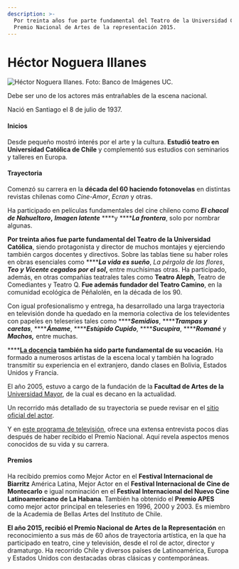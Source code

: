 ```yaml
---
description: >-
  Por treinta años fue parte fundamental del Teatro de la Universidad Católica.
  Premio Nacional de Artes de la representación 2015.
---
```


# Héctor Noguera Illanes

![H&#xE9;ctor Noguera Illanes. Foto: Banco de Im&#xE1;genes UC.](../../.gitbook/assets/noguera.jpg)

Debe ser uno de los actores más entrañables de la escena nacional.

Nació en Santiago el 8 de julio de 1937.

#### Inicios

Desde pequeño mostró interés por el arte y la cultura. **Estudió teatro en Universidad Católica de Chile** y complementó sus estudios con seminarios y talleres en Europa.

#### Trayectoria

Comenzó su carrera en la **década del 60 haciendo fotonovelas** en distintas revistas chilenas como _Cine-Amor_, _Ecran_ y otras.

Ha participado en películas fundamentales del cine chileno como _**El chacal de Nahueltoro**_**,** _**Imagen latente**_ ****y ****_**La frontera**_, solo por nombrar algunas.

**Por treinta años fue parte fundamental del Teatro de la Universidad Católica**, siendo protagonista y director de muchos montajes y ejerciendo también cargos docentes y directivos. Sobre las tablas tiene su haber roles en obras esenciales como ****_**La vida es sueño**_, _La pérgola de las flores_, _**Teo y Vicente cegados por el sol**_**,** entre muchísimas otras. Ha participado, además, en otras compañías teatrales tales como **Teatro Aleph**, Teatro de Comediantes y Teatro Q. **Fue además fundador del Teatro Camino**, en la comunidad ecológica de Péñalolén, en la década de los 90.

Con igual profesionalismo y entrega, ha desarrollado una larga trayectoria en televisión donde ha quedado en la memoria colectiva de los televidentes con papeles en teleseries tales como ****_**Semidios**_, ****_**Trampas y caretas**_, ****_**Ámame**_, ****_**Estúpido Cupido**_, ****_**Sucupira**_, ****_**Romané**_ y _**Machos,**_ entre muchas.

\*\*\*\*[**La docencia**](http://www.academiachilenadebellasartes.cl/premios-nacionales/#toggle-id-32) **también ha sido parte fundamental de su vocación**. Ha formado a numerosos artistas de la escena local y también ha logrado transmitir su experiencia en el extranjero, dando clases en Bolivia, Estados Unidos y Francia.

El año 2005, estuvo a cargo de la fundación de la **Facultad de Artes de la** [Universidad Mayor](https://www.umayor.cl/um/facultades/artes/nuestro-equipo/10000), de la cual es decano en la actualidad.

Un recorrido más detallado de su trayectoria se puede revisar en el [sitio oficial del actor](https://hectornoguera.cl/).

Y en [este programa de televisión](https://www.youtube.com/watch?v=1EZGbmX3WSs), ofrece una extensa entrevista pocos días después de haber recibido el Premio Nacional. Aquí revela aspectos menos conocidos de su vida y su carrera. 

#### Premios

Ha recibido premios como Mejor Actor en el **Festival Internacional de Biarritz** América Latina, Mejor Actor en el **Festival Internacional de Cine de Montecarlo** e igual nominación en el **Festival Internacional del Nuevo Cine Latinoamericano de La Habana**. También ha obtenido el **Premio APES** como mejor actor principal en teleseries en 1996, 2000 y 2003. Es miembro de la Academia de Bellas Artes del Instituto de Chile.

**El año 2015, recibió el Premio Nacional de Artes de la Representación** en reconocimiento a sus más de 60 años de trayectoria artística, en la que ha participado en teatro, cine y televisión, desde el rol de actor, director y dramaturgo. Ha recorrido Chile y diversos países de Latinoamérica, Europa y Estados Unidos con destacadas obras clásicas y contemporáneas.



